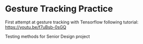 # Gesture Tracking Practice
First attempt at gesture tracking with Tensorflow following tutorial: https://youtu.be/f7uBsb-0sGQ

Testing methods for Senior Design project
